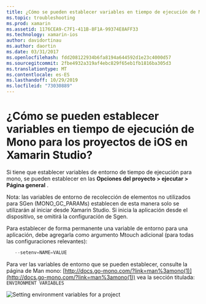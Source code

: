 ```yaml
---
title: ¿Cómo se pueden establecer variables en tiempo de ejecución de Mono para los proyectos de iOS en Xamarin Studio?
ms.topic: troubleshooting
ms.prod: xamarin
ms.assetid: 1176CEA9-C7F1-411B-8F1A-99374E8AFF33
ms.technology: xamarin-ios
author: davidortinau
ms.author: daortin
ms.date: 03/31/2017
ms.openlocfilehash: fdd208122934b6fa8194a644592d1e23c4000d57
ms.sourcegitcommit: 2fbe4932a319af4ebc829f65eb1fb1816ba305d3
ms.translationtype: MT
ms.contentlocale: es-ES
ms.lasthandoff: 10/29/2019
ms.locfileid: "73030889"
---
```

# <a name="how-do-i-set-mono-runtime-environment-variables-for-ios-projects-in-xamarin-studio"></a>¿Cómo se pueden establecer variables en tiempo de ejecución de Mono para los proyectos de iOS en Xamarin Studio?

Si tiene que establecer variables de entorno de tiempo de ejecución para mono, se pueden establecer en las **Opciones del proyecto > ejecutar > Página general** .

Nota: las variables de entorno de recolección de elementos no utilizados para SGen (MONO\_GC\_PARAMs) establecen de esta manera solo se utilizarán al iniciar desde Xamarin Studio. Si inicia la aplicación desde el dispositivo, se omitirá la configuración de Sgen. 

Para establecer de forma permanente una variable de entorno para una aplicación, debe agregarla como argumento Mtouch adicional (para todas las configuraciones relevantes):

```csharp
   --setenv=NAME=VALUE
```

Para ver las variables de entorno que se pueden establecer, consulte la página de Man mono: [http://docs.go-mono.com/?link=man%3amono(1)](http://docs.go-mono.com/?link=man%3amono(1)) vea la sección titulada: `ENVIRONMENT VARIABLES`

![](xs-mono-runtime-images/environment-variables.jpg "Setting environment variables for a project")
